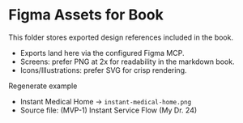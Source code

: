 # Figma Assets for Book

This folder stores exported design references included in the book.

- Exports land here via the configured Figma MCP.
- Screens: prefer PNG at 2x for readability in the markdown book.
- Icons/Illustrations: prefer SVG for crisp rendering.

Regenerate example
- Instant Medical Home → `instant-medical-home.png`
- Source file: (MVP-1) Instant Service Flow (My Dr. 24)
